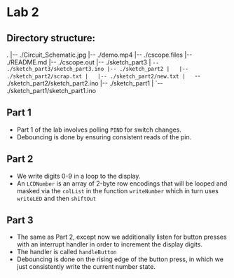 # Lab 2
## Directory structure:
.
|-- ./Circuit_Schematic.jpg
|-- ./demo.mp4
|-- ./cscope.files
|-- ./README.md
|-- ./cscope.out
|-- ./sketch_part3
|   `-- ./sketch_part3/sketch_part3.ino
|-- ./sketch_part2
|   |-- ./sketch_part2/scrap.txt
|   |-- ./sketch_part2/new.txt
|   `-- ./sketch_part2/sketch_part2.ino
|-- ./sketch_part1
|   `-- ./sketch_part1/sketch_part1.ino

## Part 1
* Part 1 of the lab involves polling `PIND` for switch changes. 
* Debouncing is done by ensuring consistent reads of the pin.

## Part 2
* We write digits 0-9 in a loop to the display.
* An `LCDNumber` is an array of 2-byte row encodings that will be looped and masked via the `colList` in the function `writeNumber` which in turn uses `writeLED` and then `shiftOut`

## Part 3
* The same as Part 2, except now we additionally listen for button presses with an interrupt handler in order to increment the display digits.
* The handler is called `handleButton`
* Debouncing is done on the rising edge of the button press, in which we just consistently write the current number state.
